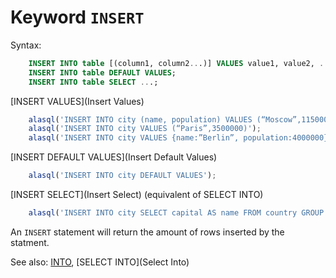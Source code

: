 # Keyword `INSERT`

Syntax:
```sql
    INSERT INTO table [(column1, column2...)] VALUES value1, value2, ...;
    INSERT INTO table DEFAULT VALUES;
    INSERT INTO table SELECT ...;
```

[INSERT VALUES](Insert Values)
```js
    alasql('INSERT INTO city (name, population) VALUES (“Moscow”,11500000), (“Kyiv”,5000000)');
    alasql('INSERT INTO city VALUES (“Paris”,3500000)');
    alasql('INSERT INTO city VALUES {name:”Berlin”, population:4000000}');
```

[INSERT DEFAULT VALUES](Insert Default Values)
```js
    alasql('INSERT INTO city DEFAULT VALUES');
```

[INSERT SELECT](Insert Select) (equivalent of SELECT INTO)
```js
    alasql('INSERT INTO city SELECT capital AS name FROM country GROUP BY capital;');
```

An `INSERT` statement will return the amount of rows inserted by the statment. 

See also: [INTO](Into), [SELECT INTO](Select Into)